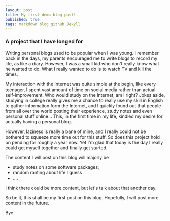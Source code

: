 ```yaml
---
layout: post
title: My first demo blog post!
published: true
tags: markdown blog github Jekyll
---
```


### A project that I have longed for

Writing personal blogs used to be popular when I was young. I remember back in
the days, my parents encouraged me to write blogs to record my life, as like a
diary. However, I was a small kid who don't really know what he wanted to do. 
What I really wanted to do is to watch TV and kill the times.

My interaction with the Internet was quite simple at the begin, like every
teenager, I spent vast amount of time on social media rather than actual 
self-improvement. Who would study on the Internet, am I right? Jokes aside,
studying in college really gives me a chance to really use my skill in English
to gather information form the Internet, and I quickly found out that people
from all over the world posting their experience, study notes and even personal
stuff online... This, in the first time in my life, kindled my desire for
actually having a personal blog.

However, laziness is really a bane of mine, and I really could not be bothered
to squeeze more time out for this stuff. So does this project hold on pending
for roughly a year now. Yet I'm glad that today is the day I really could get 
myself together and finally get started.

The content I will post on this blog will majorly be 

- study notes on some software packages;
- random ranting about life I guess
- ....

I think there could be more content, but let's talk about that another day.

So be it, this shall be my first post on this blog. Hopefully, I will post more
content in the future. 

Bye.


